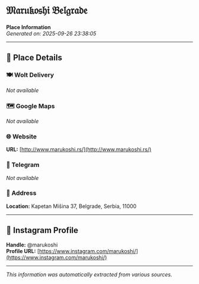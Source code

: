 # 𝔐𝔞𝔯𝔲𝔨𝔬𝔰𝔥𝔦 𝔅𝔢𝔩𝔤𝔯𝔞𝔡𝔢

**Place Information**  
*Generated on: 2025-09-26 23:38:05*

---

## 📍 Place Details

### 🍽️ Wolt Delivery
*Not available*

### 🗺️ Google Maps
*Not available*

### 🌐 Website
**URL:** [http://www.marukoshi.rs/](http://www.marukoshi.rs/)

### 📱 Telegram
*Not available*

### 📍 Address
**Location:** Kapetan Mišina 37, Belgrade, Serbia, 11000

---

## 🔗 Instagram Profile

**Handle:** @marukoshi  
**Profile URL:** [https://www.instagram.com/marukoshi/](https://www.instagram.com/marukoshi/)

---

*This information was automatically extracted from various sources.*
